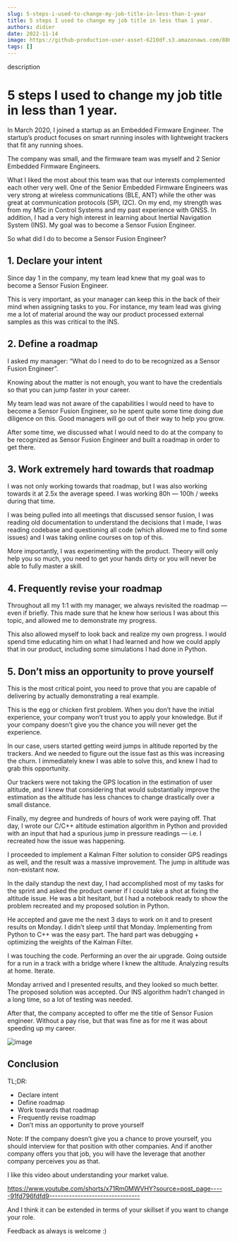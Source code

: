 ```yaml
---
slug: 5-steps-i-used-to-change-my-job-title-in-less-than-1-year
title: 5 steps I used to change my job title in less than 1 year.
authors: didier
date: 2022-11-14
image: https://github-production-user-asset-6210df.s3.amazonaws.com/88618738/280500184-fd343f2a-7508-488a-a705-a716af395bb2.png
tags: []
---
```


description

<!-- truncate -->

# 5 steps I used to change my job title in less than 1 year.

In March 2020, I joined a startup as an Embedded Firmware Engineer. The startup’s product focuses on smart running insoles with lightweight trackers that fit any running shoes.

The company was small, and the firmware team was myself and 2 Senior Embedded Firmware Engineers.

What I liked the most about this team was that our interests complemented each other very well. One of the Senior Embedded Firmware Engineers was very strong at wireless communications (BLE, ANT) while the other was great at communication protocols (SPI, I2C). On my end, my strength was from my MSc in Control Systems and my past experience with GNSS. In addition, I had a very high interest in learning about Inertial Navigation System (INS). My goal was to become a Sensor Fusion Engineer.

So what did I do to become a Sensor Fusion Engineer?

## 1. Declare your intent

Since day 1 in the company, my team lead knew that my goal was to become a Sensor Fusion Engineer.

This is very important, as your manager can keep this in the back of their mind when assigning tasks to you. For instance, my team lead was giving me a lot of material around the way our product processed external samples as this was critical to the INS.

## 2. Define a roadmap

I asked my manager: “What do I need to do to be recognized as a Sensor Fusion Engineer”.

Knowing about the matter is not enough, you want to have the credentials so that you can jump faster in your career.

My team lead was not aware of the capabilities I would need to have to become a Sensor Fusion Engineer, so he spent quite some time doing due diligence on this. Good managers will go out of their way to help you grow.

After some time, we discussed what I would need to do at the company to be recognized as Sensor Fusion Engineer and built a roadmap in order to get there.

## 3. Work extremely hard towards that roadmap

I was not only working towards that roadmap, but I was also working towards it at 2.5x the average speed. I was working 80h — 100h / weeks during that time.

I was being pulled into all meetings that discussed sensor fusion, I was reading old documentation to understand the decisions that I made, I was reading codebase and questioning all code (which allowed me to find some issues) and I was taking online courses on top of this.

More importantly, I was experimenting with the product. Theory will only help you so much, you need to get your hands dirty or you will never be able to fully master a skill.

## 4. Frequently revise your roadmap

Throughout all my 1:1 with my manager, we always revisited the roadmap — even if briefly. This made sure that he knew how serious I was about this topic, and allowed me to demonstrate my progress.

This also allowed myself to look back and realize my own progress. I would spend time educating him on what I had learned and how we could apply that in our product, including some simulations I had done in Python.

## 5. Don’t miss an opportunity to prove yourself

This is the most critical point, you need to prove that you are capable of delivering by actually demonstrating a real example.

This is the egg or chicken first problem. When you don’t have the initial experience, your company won’t trust you to apply your knowledge. But if your company doesn’t give you the chance you will never get the experience.

In our case, users started getting weird jumps in altitude reported by the trackers. And we needed to figure out the issue fast as this was increasing the churn. I immediately knew I was able to solve this, and knew I had to grab this opportunity.

Our trackers were not taking the GPS location in the estimation of user altitude, and I knew that considering that would substantially improve the estimation as the altitude has less chances to change drastically over a small distance.

Finally, my degree and hundreds of hours of work were paying off. That day, I wrote our C/C++ altitude estimation algorithm in Python and provided with an input that had a spurious jump in pressure readings — i.e. I recreated how the issue was happening.

I proceeded to implement a Kalman Filter solution to consider GPS readings as well, and the result was a massive improvement. The jump in altitude was non-existant now.

In the daily standup the next day, I had accomplished most of my tasks for the sprint and asked the product owner if I could take a shot at fixing the altitude issue. He was a bit hesitant, but I had a notebook ready to show the problem recreated and my proposed solution in Python.

He accepted and gave me the next 3 days to work on it and to present results on Monday. I didn’t sleep until that Monday. Implementing from Python to C++ was the easy part. The hard part was debugging + optimizing the weights of the Kalman Filter.

I was touching the code. Performing an over the air upgrade. Going outside for a run in a track with a bridge where I knew the altitude. Analyzing results at home. Iterate.

Monday arrived and I presented results, and they looked so much better. The proposed solution was accepted. Our INS algorithm hadn’t changed in a long time, so a lot of testing was needed.

After that, the company accepted to offer me the title of Sensor Fusion engineer. Without a pay rise, but that was fine as for me it was about speeding up my career.

![image](https://github.com/Meg1211/my-website/assets/88618738/fd343f2a-7508-488a-a705-a716af395bb2)

## Conclusion

TL;DR:

- Declare intent
- Define roadmap
- Work towards that roadmap
- Frequently revise roadmap
- Don’t miss an opportunity to prove yourself

Note: If the company doesn’t give you a chance to prove yourself, you should interview for that position with other companies. And if another company offers you that job, you will have the leverage that another company perceives you as that.

I like this video about understanding your market value.

https://www.youtube.com/shorts/x71Rm0MWVHY?source=post_page-----91fd796fdfd9--------------------------------

And I think it can be extended in terms of your skillset if you want to change your role.

Feedback as always is welcome :)
